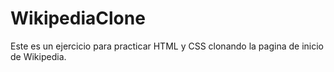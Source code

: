 # WikipediaClone
Este es un ejercicio para practicar HTML y CSS clonando la pagina de inicio de Wikipedia.
